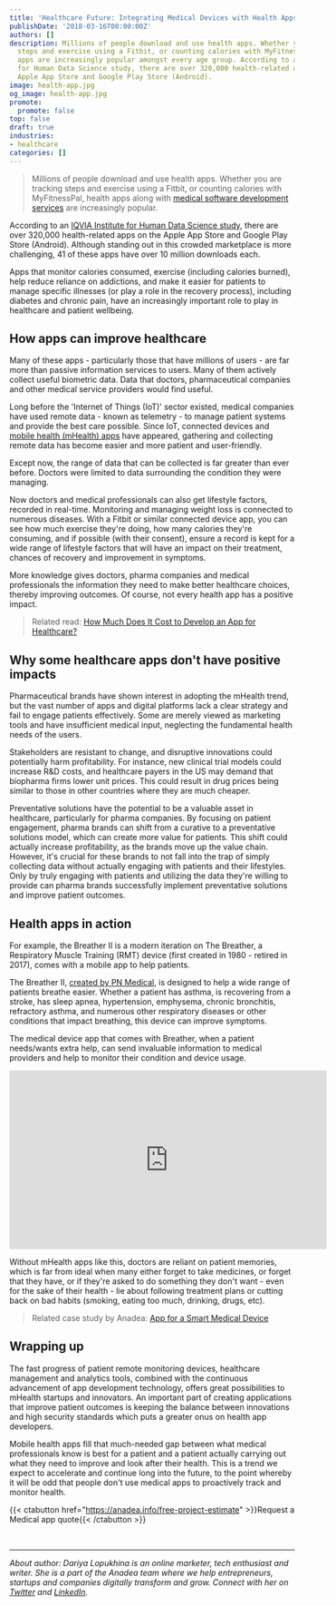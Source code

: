 ```yaml
---
title: 'Healthcare Future: Integrating Medical Devices with Health Apps'
publishDate: '2018-03-16T00:00:00Z'
authors: []
description: Millions of people download and use health apps. Whether you are tracking
  steps and exercise using a Fitbit, or counting calories with MyFitnessPal, health
  apps are increasingly popular amongst every age group. According to an IQVIA Institute
  for Human Data Science study, there are over 320,000 health-related apps on the
  Apple App Store and Google Play Store (Android).
image: health-app.jpg
og_image: health-app.jpg
promote:
  promote: false
top: false
draft: true
industries:
- healthcare
categories: []
---
```

> Millions of people download and use health apps. Whether you are tracking steps and exercise using a Fitbit, or counting calories with MyFitnessPal, health apps along with <a href="https://anadea.info/solutions/medical-app-development" target="_blank">medical software development services</a> are increasingly popular.

According to an <a href="http://www.pmlive.com/blogs/digital_intelligence/archive/2018/january/sharp_rise_in_mobile_health_app_numbers_1215229" rel="nofollow" target="_blank">IQVIA Institute for Human Data Science study</a>, there are over 320,000 health-related apps on the Apple App Store and Google Play Store (Android). Although standing out in this crowded marketplace is more challenging, 41 of these apps have over 10 million downloads each.

Apps that monitor calories consumed, exercise (including calories burned), help reduce reliance on addictions, and make it easier for patients to manage specific illnesses (or play a role in the recovery process), including diabetes and chronic pain, have an increasingly important role to play in healthcare and patient wellbeing.

## How apps can improve healthcare

Many of these apps - particularly those that have millions of users - are far more than passive information services to users. Many of them actively collect useful biometric data. Data that doctors, pharmaceutical companies and other medical service providers would find useful.

Long before the 'Internet of Things (IoT)' sector existed, medical companies have used remote data - known as telemetry - to manage patient systems and provide the best care possible. Since IoT, connected devices and <a href="https://www2.deloitte.com/content/dam/Deloitte/uk/Documents/life-sciences-health-care/deloitte-uk-connected-health.pdf" target="_blank">mobile health (mHealth) apps</a> have appeared, gathering and collecting remote data has become easier and more patient and user-friendly.

Except now, the range of data that can be collected is far greater than ever before. Doctors were limited to data surrounding the condition they were managing.

Now doctors and medical professionals can also get lifestyle factors, recorded in real-time. Monitoring and managing weight loss is connected to numerous diseases. With a Fitbit or similar connected device app, you can see how much exercise they're doing, how many calories they're consuming, and if possible (with their consent), ensure a record is kept for a wide range of lifestyle factors that will have an impact on their treatment, chances of recovery and improvement in symptoms.

More knowledge gives doctors, pharma companies and medical professionals the information they need to make better healthcare choices, thereby improving outcomes. Of course, not every health app has a positive impact.

> Related read: [How Much Does It Cost to Develop an App for Healthcare?](https://anadea.info/guides/healthcare-app-development-cost)

## Why some healthcare apps don't have positive impacts

Pharmaceutical brands have shown interest in adopting the mHealth trend, but the vast number of apps and digital platforms lack a clear strategy and fail to engage patients effectively. Some are merely viewed as marketing tools and have insufficient medical input, neglecting the fundamental health needs of the users.

Stakeholders are resistant to change, and disruptive innovations could potentially harm profitability. For instance, new clinical trial models could increase R&D costs, and healthcare payers in the US may demand that biopharma firms lower unit prices. This could result in drug prices being similar to those in other countries where they are much cheaper.

Preventative solutions have the potential to be a valuable asset in healthcare, particularly for pharma companies. By focusing on patient engagement, pharma brands can shift from a curative to a preventative solutions model, which can create more value for patients. This shift could actually increase profitability, as the brands move up the value chain. However, it's crucial for these brands to not fall into the trap of simply collecting data without actually engaging with patients and their lifestyles. Only by truly engaging with patients and utilizing the data they're willing to provide can pharma brands successfully implement preventative solutions and improve patient outcomes.

## Health apps in action

For example, the Breather II is a modern iteration on The Breather, a Respiratory Muscle Training (RMT) device (first created in 1980 - retired in 2017), comes with a mobile app to help patients.

The Breather II, <a href="https://www.pnmedical.com/" rel="nofollow" target="_blank">created by PN Medical</a>, is designed to help a wide range of patients breathe easier. Whether a patient has asthma, is recovering from a stroke, has sleep apnea, hypertension, emphysema, chronic bronchitis, refractory asthma, and numerous other respiratory diseases or other conditions that impact breathing, this device can improve symptoms.

The medical device app that comes with Breather, when a patient needs/wants extra help, can send invaluable information to medical providers and help to monitor their condition and device usage.

<center><iframe width="560" height="315" src="https://www.youtube.com/embed/BMarrqH-Ld0?rel=0" frameborder="0" allow="autoplay; encrypted-media" allowfullscreen></iframe></center>

Without mHealth apps like this, doctors are reliant on patient memories, which is far from ideal when many either forget to take medicines, or forget that they have, or if they're asked to do something they don't want - even for the sake of their health - lie about following treatment plans or cutting back on bad habits (smoking, eating too much, drinking, drugs, etc).

> Related case study by Anadea: [App for a Smart Medical Device](https://anadea.info/projects/app-for-medical-device)

## Wrapping up

The fast progress of patient remote monitoring devices, healthcare management and analytics tools, combined with the continuous advancement of app development technology, offers great possibilities to mHealth startups and innovators. An important part of creating applications that improve patient outcomes is keeping the balance between innovations and high security standards which puts a greater onus on health app developers.

Mobile health apps fill that much-needed gap between what medical professionals know is best for a patient and a patient actually carrying out what they need to improve and look after their health. This is a trend we expect to accelerate and continue long into the future, to the point whereby it will be odd that people don't use medical apps to proactively track and monitor health.

{{< ctabutton href="https://anadea.info/free-project-estimate" >}}Request a Medical app quote{{< /ctabutton >}}


<br />

---
*About author: Dariya Lopukhina is an online marketer, tech enthusiast and writer. She is a part of the Anadea team where we help entrepreneurs, startups and companies digitally transform and grow. Connect with her on <a href="https://twitter.com/DariyaLopukhina" rel="nofollow" target="_blank">Twitter</a> and <a href="https://www.linkedin.com/in/dariyalopukhina/" rel="nofollow" target="_blank">LinkedIn</a>.*
